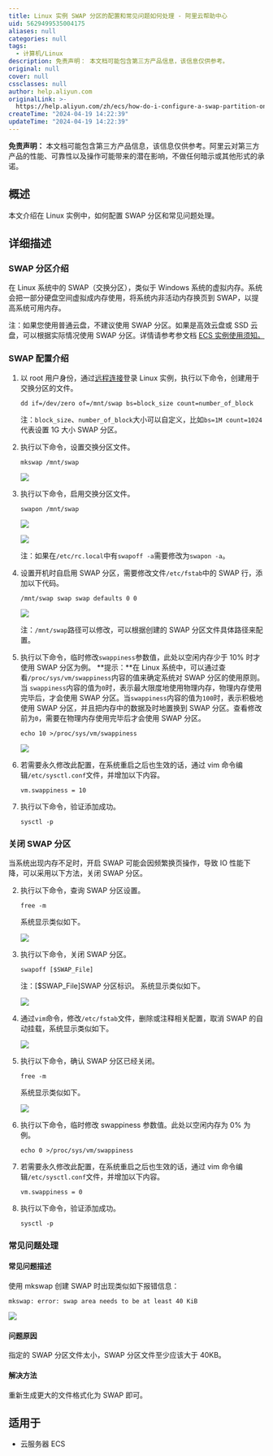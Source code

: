 ```yaml
---
title: Linux 实例 SWAP 分区的配置和常见问题如何处理 - 阿里云帮助中心
uid: 5629499535004175
aliases: null
categories: null
tags:
  - 计算机/Linux
description: 免责声明： 本文档可能包含第三方产品信息，该信息仅供参考。
original: null
cover: null
cssclasses: null
author: help.aliyun.com
originalLink: >-
  https://help.aliyun.com/zh/ecs/how-do-i-configure-a-swap-partition-on-a-linux-instance-and-resolve-frequently-asked-questions
createTime: "2024-04-19 14:22:39"
updateTime: "2024-04-19 14:22:39"
---
```


**免责声明：** 本文档可能包含第三方产品信息，该信息仅供参考。阿里云对第三方产品的性能、可靠性以及操作可能带来的潜在影响，不做任何暗示或其他形式的承诺。

## 概述

本文介绍在 Linux 实例中，如何配置 SWAP 分区和常见问题处理。

## 详细描述

### SWAP 分区介绍

在 Linux 系统中的 SWAP（交换分区），类似于 Windows 系统的虚拟内存。系统会把一部分硬盘空间虚拟成内存使用，将系统内非活动内存换页到 SWAP，以提高系统可用内存。

注：如果您使用普通云盘，不建议使用 SWAP 分区。如果是高效云盘或 SSD 云盘，可以根据实际情况使用 SWAP 分区。详情请参考参文档 [ECS 实例使用须知。](https://help.aliyun.com/zh/ecs/product-overview/usage-notes)

### SWAP 配置介绍

1.  以 root 用户身份，通过[远程连接](https://help.aliyun.com/zh/ecs/user-guide/connect-to-a-linux-instance-by-using-a-password-1)登录 Linux 实例，执行以下命令，创建用于交换分区的文件。

    ```
    dd if=/dev/zero of=/mnt/swap bs=block_size count=number_of_block

    ```

    注：`block_size`、`number_of_block`大小可以自定义，比如`bs=1M count=1024`代表设置 1G 大小 SWAP 分区。

2.  执行以下命令，设置交换分区文件。

    ```
    mkswap /mnt/swap

    ```

    ![](https://img.alicdn.com/tfscom/TB1IY7CKXXXXXavaXXXXXXXXXXX#alt=)

3.  执行以下命令，启用交换分区文件。

    ```
    swapon /mnt/swap

    ```

    ![](https://img.alicdn.com/tfscom/TB1pmRcKpXXXXanXXXXXXXXXXXX#alt=)

    ![](https://onekb.oss-cn-zhangjiakou.aliyuncs.com/1264794/c3db9091-ff0a-4d30-b1b6-1148596e8dc0.png)

    注：如果在`/etc/rc.local`中有`swapoff -a`需要修改为`swapon -a`。

4.  设置开机时自启用 SWAP 分区，需要修改文件`/etc/fstab`中的 SWAP 行，添加以下代码。

    ```
    /mnt/swap swap swap defaults 0 0

    ```

    ![](https://img.alicdn.com/tfscom/TB1ecwBKXXXXXczaXXXXXXXXXXX#alt=)

    注：`/mnt/swap`路径可以修改，可以根据创建的 SWAP 分区文件具体路径来配置。

5.  执行以下命令，临时修改`swappiness`参数值，此处以空闲内存少于 10% 时才使用 SWAP 分区为例。 **提示：**在 Linux 系统中，可以通过查看`/proc/sys/vm/swappiness`内容的值来确定系统对 SWAP 分区的使用原则。当 `swappiness`内容的值为`0`时，表示最大限度地使用物理内存，物理内存使用完毕后，才会使用 SWAP 分区。当`swappiness`内容的值为`100`时，表示积极地使用 SWAP 分区，并且把内存中的数据及时地置换到 SWAP 分区。查看修改前为`0`，需要在物理内存使用完毕后才会使用 SWAP 分区。

    ```
    echo 10 >/proc/sys/vm/swappiness

    ```

    ![](https://img.alicdn.com/tfscom/TB13LA1KXXXXXczXpXXXXXXXXXX#alt=)

6.  若需要永久修改此配置，在系统重启之后也生效的话，通过 vim 命令编辑`/etc/sysctl.conf`文件，并增加以下内容。

    ```
    vm.swappiness = 10

    ```

7.  执行以下命令，验证添加成功。

    ```
    sysctl -p

    ```

### 关闭 SWAP 分区

当系统出现内存不足时，开启 SWAP 可能会因频繁换页操作，导致 IO 性能下降，可以采用以下方法，关闭 SWAP 分区。

2.  执行以下命令，查询 SWAP 分区设置。

    ```
    free -m

    ```

    系统显示类似如下。

    ![](https://img.alicdn.com/tfscom/TB1nT3WKXXXXXaoXFXXXXXXXXXX#alt=)

3.  执行以下命令，关闭 SWAP 分区。

    ```
    swapoff [$SWAP_File]

    ```

    注：[$SWAP_File]SWAP 分区标识。 系统显示类似如下。

    ![](https://img.alicdn.com/tfscom/TB1XcMLKXXXXXb5XVXXXXXXXXXX#alt=)

4.  通过`vim`命令，修改`/etc/fstab`文件，删除或注释相关配置，取消 SWAP 的自动挂载，系统显示类似如下。

    ![](https://img.alicdn.com/tfscom/TB1IPVeKpXXXXXyXXXXXXXXXXXX#alt=)

5.  执行以下命令，确认 SWAP 分区已经关闭。

    ```
    free -m

    ```

    系统显示类似如下。

    ![](https://img.alicdn.com/tfscom/TB1jj3OKXXXXXXEXVXXXXXXXXXX#alt=)

6.  执行以下命令，临时修改 swappiness 参数值。此处以空闲内存为 0% 为例。

    ```
    echo 0 >/proc/sys/vm/swappiness   

    ```

7.  若需要永久修改此配置，在系统重启之后也生效的话，通过 vim 命令编辑`/etc/sysctl.conf`文件，并增加以下内容。

    ```
    vm.swappiness = 0

    ```

8.  执行以下命令，验证添加成功。

    ```
    sysctl -p

    ```

### 常见问题处理

#### 常见问题描述

使用 mkswap 创建 SWAP 时出现类似如下报错信息：

```
mkswap: error: swap area needs to be at least 40 KiB

```

![](https://img.alicdn.com/tfscom/TB1DCsCKXXXXXcaaXXXXXXXXXXX#alt=)

#### 问题原因

指定的 SWAP 分区文件太小，SWAP 分区文件至少应该大于 40KB。

#### 解决方法

重新生成更大的文件格式化为 SWAP 即可。

## 适用于

- 云服务器 ECS
